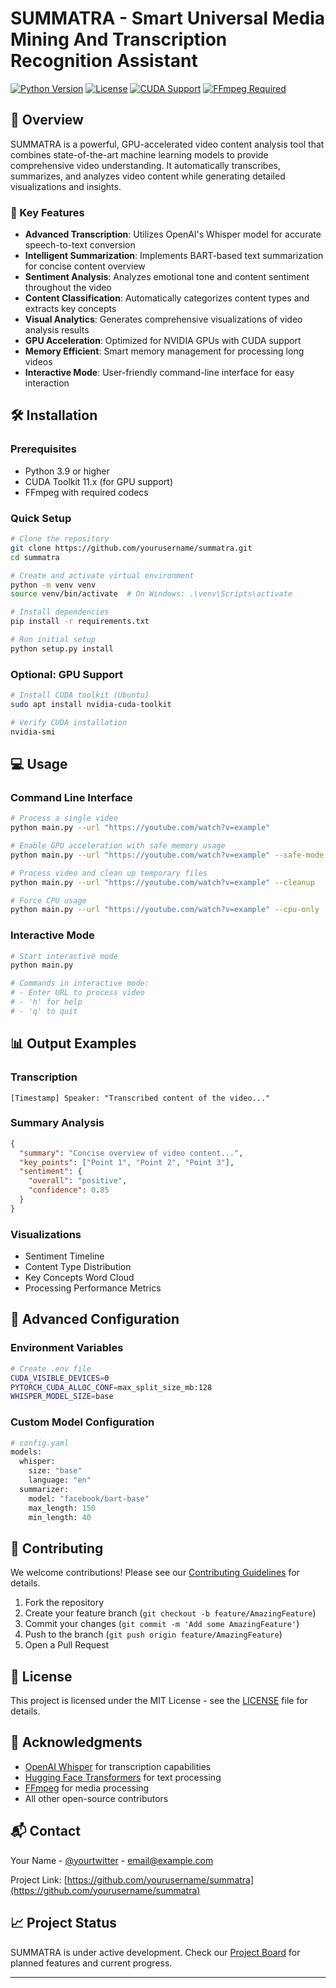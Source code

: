 # SUMMATRA - Smart Universal Media Mining And Transcription Recognition Assistant

[![Python Version](https://img.shields.io/badge/python-3.9%2B-blue.svg)](https://www.python.org/downloads/)
[![License](https://img.shields.io/badge/license-MIT-green.svg)](LICENSE)
[![CUDA Support](https://img.shields.io/badge/CUDA-11.x-green.svg)](https://developer.nvidia.com/cuda-toolkit)
[![FFmpeg Required](https://img.shields.io/badge/FFmpeg-required-red.svg)](https://ffmpeg.org/)

## 🎯 Overview

SUMMATRA is a powerful, GPU-accelerated video content analysis tool that combines state-of-the-art machine learning models to provide comprehensive video understanding. It automatically transcribes, summarizes, and analyzes video content while generating detailed visualizations and insights.

### 🚀 Key Features

- **Advanced Transcription**: Utilizes OpenAI's Whisper model for accurate speech-to-text conversion
- **Intelligent Summarization**: Implements BART-based text summarization for concise content overview
- **Sentiment Analysis**: Analyzes emotional tone and content sentiment throughout the video
- **Content Classification**: Automatically categorizes content types and extracts key concepts
- **Visual Analytics**: Generates comprehensive visualizations of video analysis results
- **GPU Acceleration**: Optimized for NVIDIA GPUs with CUDA support
- **Memory Efficient**: Smart memory management for processing long videos
- **Interactive Mode**: User-friendly command-line interface for easy interaction

## 🛠️ Installation

### Prerequisites

- Python 3.9 or higher
- CUDA Toolkit 11.x (for GPU support)
- FFmpeg with required codecs

### Quick Setup

```bash
# Clone the repository
git clone https://github.com/yourusername/summatra.git
cd summatra

# Create and activate virtual environment
python -m venv venv
source venv/bin/activate  # On Windows: .\venv\Scripts\activate

# Install dependencies
pip install -r requirements.txt

# Run initial setup
python setup.py install
```

### Optional: GPU Support

```bash
# Install CUDA toolkit (Ubuntu)
sudo apt install nvidia-cuda-toolkit

# Verify CUDA installation
nvidia-smi
```

## 💻 Usage

### Command Line Interface

```bash
# Process a single video
python main.py --url "https://youtube.com/watch?v=example"

# Enable GPU acceleration with safe memory usage
python main.py --url "https://youtube.com/watch?v=example" --safe-mode

# Process video and clean up temporary files
python main.py --url "https://youtube.com/watch?v=example" --cleanup

# Force CPU usage
python main.py --url "https://youtube.com/watch?v=example" --cpu-only
```

### Interactive Mode

```bash
# Start interactive mode
python main.py

# Commands in interactive mode:
# - Enter URL to process video
# - 'h' for help
# - 'q' to quit
```

## 📊 Output Examples

### Transcription

```plaintext
[Timestamp] Speaker: "Transcribed content of the video..."
```

### Summary Analysis

```json
{
  "summary": "Concise overview of video content...",
  "key_points": ["Point 1", "Point 2", "Point 3"],
  "sentiment": {
    "overall": "positive",
    "confidence": 0.85
  }
}
```

### Visualizations

- Sentiment Timeline
- Content Type Distribution
- Key Concepts Word Cloud
- Processing Performance Metrics

## 🔧 Advanced Configuration

### Environment Variables

```bash
# Create .env file
CUDA_VISIBLE_DEVICES=0
PYTORCH_CUDA_ALLOC_CONF=max_split_size_mb:128
WHISPER_MODEL_SIZE=base
```

### Custom Model Configuration

```python
# config.yaml
models:
  whisper:
    size: "base"
    language: "en"
  summarizer:
    model: "facebook/bart-base"
    max_length: 150
    min_length: 40
```

## 🤝 Contributing

We welcome contributions! Please see our [Contributing Guidelines](CONTRIBUTING.md) for details.

1. Fork the repository
2. Create your feature branch (`git checkout -b feature/AmazingFeature`)
3. Commit your changes (`git commit -m 'Add some AmazingFeature'`)
4. Push to the branch (`git push origin feature/AmazingFeature`)
5. Open a Pull Request

## 📝 License

This project is licensed under the MIT License - see the [LICENSE](LICENSE) file for details.

## 🙏 Acknowledgments

- [OpenAI Whisper](https://github.com/openai/whisper) for transcription capabilities
- [Hugging Face Transformers](https://github.com/huggingface/transformers) for text processing
- [FFmpeg](https://ffmpeg.org/) for media processing
- All other open-source contributors

## 📬 Contact

Your Name - [@yourtwitter](https://twitter.com/yourtwitter) - email@example.com

Project Link: [https://github.com/yourusername/summatra](https://github.com/yourusername/summatra)

## 📈 Project Status

SUMMATRA is under active development. Check our [Project Board](https://github.com/yourusername/summatra/projects) for planned features and current progress.

---
